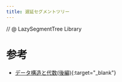 ```yaml
---
title: 遅延セグメントツリー
---
```


// @ LazySegmentTree Library

# 参考

* [データ構造と代数(後編)](https://tomcatowl.github.io/post/ds-and-alg-2/){:target="_blank"}
